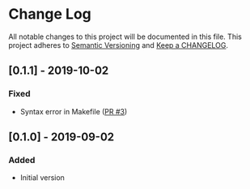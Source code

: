 # Change Log

All notable changes to this project will be documented in this file. This project adheres to [Semantic Versioning](http://semver.org/) and [Keep a CHANGELOG](http://keepachangelog.com/).

## [0.1.1] - 2019-10-02

### Fixed

- Syntax error in Makefile ([PR #3](https://github.com/ponylang/library-scaffolding-generator/pull/3))

## [0.1.0] - 2019-09-02

### Added

- Initial version

